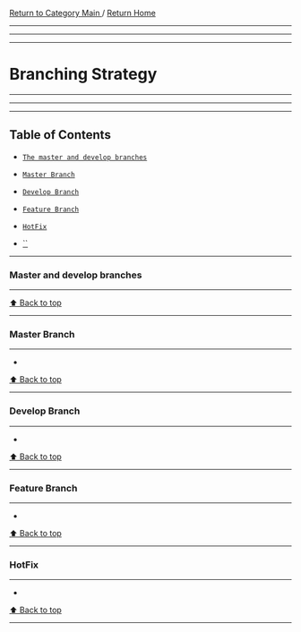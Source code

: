 [ Return to Category Main ](./index.md) / [ Return Home](/README.md)
<hr>
<hr>
<hr>

# Branching Strategy
<hr>
<hr>
<hr>

## Table of Contents

* [`The master and develop branches`](#Master-and-develop-branches)

* [`Master Branch`](#Master-Branch)
* [`Develop Branch`](#Develop-Branch)
* [`Feature Branch`](#Feature-Branch)
* [`HotFix`](#HotFix)
* [``](#)

<hr>

### Master and develop branches
<hr>


[⬆ Back to top](#table-of-contents)
<hr>

### Master Branch
<hr>

- 

[⬆ Back to top](#table-of-contents)
<hr>

### Develop Branch
<hr>

- 

[⬆ Back to top](#table-of-contents)
<hr>

### Feature Branch
<hr>

- 

[⬆ Back to top](#table-of-contents)
<hr>

### HotFix
<hr>

- 

[⬆ Back to top](#table-of-contents)
<hr>

